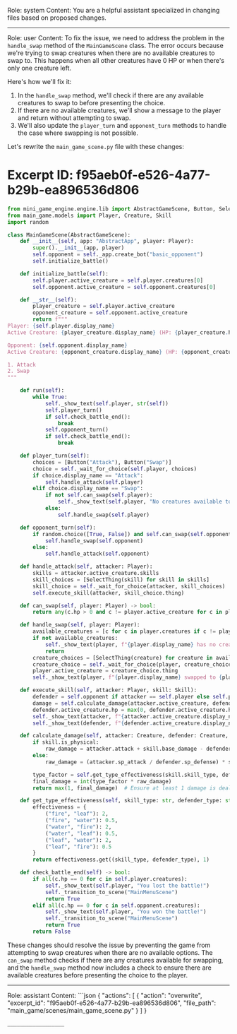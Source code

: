 Role: system
Content: You are a helpful assistant specialized in changing files based on proposed changes.
__________________
Role: user
Content: To fix the issue, we need to address the problem in the `handle_swap` method of the `MainGameScene` class. The error occurs because we're trying to swap creatures when there are no available creatures to swap to. This happens when all other creatures have 0 HP or when there's only one creature left.

Here's how we'll fix it:

1. In the `handle_swap` method, we'll check if there are any available creatures to swap to before presenting the choice.
2. If there are no available creatures, we'll show a message to the player and return without attempting to swap.
3. We'll also update the `player_turn` and `opponent_turn` methods to handle the case where swapping is not possible.

Let's rewrite the `main_game_scene.py` file with these changes:

# Excerpt ID: f95aeb0f-e526-4a77-b29b-ea896536d806
```python main_game/scenes/main_game_scene.py
from mini_game_engine.engine.lib import AbstractGameScene, Button, SelectThing, AbstractPlayer
from main_game.models import Player, Creature, Skill
import random

class MainGameScene(AbstractGameScene):
    def __init__(self, app: "AbstractApp", player: Player):
        super().__init__(app, player)
        self.opponent = self._app.create_bot("basic_opponent")
        self.initialize_battle()

    def initialize_battle(self):
        self.player.active_creature = self.player.creatures[0]
        self.opponent.active_creature = self.opponent.creatures[0]

    def __str__(self):
        player_creature = self.player.active_creature
        opponent_creature = self.opponent.active_creature
        return f"""
Player: {self.player.display_name}
Active Creature: {player_creature.display_name} (HP: {player_creature.hp}/{player_creature.max_hp})

Opponent: {self.opponent.display_name}
Active Creature: {opponent_creature.display_name} (HP: {opponent_creature.hp}/{opponent_creature.max_hp})

1. Attack
2. Swap
"""

    def run(self):
        while True:
            self._show_text(self.player, str(self))
            self.player_turn()
            if self.check_battle_end():
                break
            self.opponent_turn()
            if self.check_battle_end():
                break

    def player_turn(self):
        choices = [Button("Attack"), Button("Swap")]
        choice = self._wait_for_choice(self.player, choices)
        if choice.display_name == "Attack":
            self.handle_attack(self.player)
        elif choice.display_name == "Swap":
            if not self.can_swap(self.player):
                self._show_text(self.player, "No creatures available to swap!")
            else:
                self.handle_swap(self.player)

    def opponent_turn(self):
        if random.choice([True, False]) and self.can_swap(self.opponent):
            self.handle_swap(self.opponent)
        else:
            self.handle_attack(self.opponent)

    def handle_attack(self, attacker: Player):
        skills = attacker.active_creature.skills
        skill_choices = [SelectThing(skill) for skill in skills]
        skill_choice = self._wait_for_choice(attacker, skill_choices)
        self.execute_skill(attacker, skill_choice.thing)

    def can_swap(self, player: Player) -> bool:
        return any(c.hp > 0 and c != player.active_creature for c in player.creatures)

    def handle_swap(self, player: Player):
        available_creatures = [c for c in player.creatures if c != player.active_creature and c.hp > 0]
        if not available_creatures:
            self._show_text(player, f"{player.display_name} has no creatures available to swap!")
            return
        creature_choices = [SelectThing(creature) for creature in available_creatures]
        creature_choice = self._wait_for_choice(player, creature_choices)
        player.active_creature = creature_choice.thing
        self._show_text(player, f"{player.display_name} swapped to {player.active_creature.display_name}!")

    def execute_skill(self, attacker: Player, skill: Skill):
        defender = self.opponent if attacker == self.player else self.player
        damage = self.calculate_damage(attacker.active_creature, defender.active_creature, skill)
        defender.active_creature.hp = max(0, defender.active_creature.hp - damage)
        self._show_text(attacker, f"{attacker.active_creature.display_name} used {skill.display_name}!")
        self._show_text(defender, f"{defender.active_creature.display_name} took {damage} damage!")

    def calculate_damage(self, attacker: Creature, defender: Creature, skill: Skill) -> int:
        if skill.is_physical:
            raw_damage = attacker.attack + skill.base_damage - defender.defense
        else:
            raw_damage = (attacker.sp_attack / defender.sp_defense) * skill.base_damage

        type_factor = self.get_type_effectiveness(skill.skill_type, defender.creature_type)
        final_damage = int(type_factor * raw_damage)
        return max(1, final_damage)  # Ensure at least 1 damage is dealt

    def get_type_effectiveness(self, skill_type: str, defender_type: str) -> float:
        effectiveness = {
            ("fire", "leaf"): 2,
            ("fire", "water"): 0.5,
            ("water", "fire"): 2,
            ("water", "leaf"): 0.5,
            ("leaf", "water"): 2,
            ("leaf", "fire"): 0.5
        }
        return effectiveness.get((skill_type, defender_type), 1)

    def check_battle_end(self) -> bool:
        if all(c.hp == 0 for c in self.player.creatures):
            self._show_text(self.player, "You lost the battle!")
            self._transition_to_scene("MainMenuScene")
            return True
        elif all(c.hp == 0 for c in self.opponent.creatures):
            self._show_text(self.player, "You won the battle!")
            self._transition_to_scene("MainMenuScene")
            return True
        return False
```

These changes should resolve the issue by preventing the game from attempting to swap creatures when there are no available options. The `can_swap` method checks if there are any creatures available for swapping, and the `handle_swap` method now includes a check to ensure there are available creatures before presenting the choice to the player.
__________________
Role: assistant
Content: ```json
{
  "actions": [
    {
      "action": "overwrite",
      "excerpt_id": "f95aeb0f-e526-4a77-b29b-ea896536d806",
      "file_path": "main_game/scenes/main_game_scene.py"
    }
  ]
}
```
__________________
